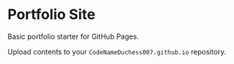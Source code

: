 # Portfolio Site

Basic portfolio starter for GitHub Pages.

Upload contents to your `CodeNameDuchess007.github.io` repository.
